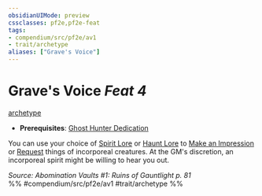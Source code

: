 ```yaml
---
obsidianUIMode: preview
cssclasses: pf2e,pf2e-feat
tags:
- compendium/src/pf2e/av1
- trait/archetype
aliases: ["Grave's Voice"]
---
```

# Grave's Voice  *Feat 4*  
[archetype](rules/traits/archetype.md "Archetype Feat Trait")  

- **Prerequisites**: [Ghost Hunter Dedication](compendium/feats/ghost-hunter-dedication-av1.md)

You can use your choice of [Spirit Lore](compendium/skills.md#Lore) or [Haunt Lore](compendium/skills.md#Lore) to [Make an Impression](rules/actions/make-an-impression.md) or [Request](rules/actions/request.md) things of incorporeal creatures. At the GM's discretion, an incorporeal spirit might be willing to hear you out.

*Source: Abomination Vaults #1: Ruins of Gauntlight p. 81*  
%% #compendium/src/pf2e/av1 #trait/archetype %%
